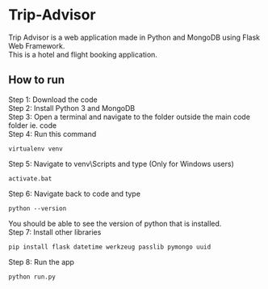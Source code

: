 # Trip-Advisor
Trip Advisor is a web application made in Python and MongoDB using Flask Web Framework.  
This is a hotel and flight booking application.

## How to run
Step 1: Download the code  
Step 2: Install Python 3 and MongoDB  
Step 3: Open a terminal and navigate to the folder outside the main code folder ie. code  
Step 4: Run this command
```
virtualenv venv
```
Step 5: Navigate to venv\Scripts and type (Only for Windows users)
```
activate.bat
```
Step 6: Navigate back to code and type
```
python --version
```
You should be able to see the version of python that is installed.  
Step 7: Install other libraries
```
pip install flask datetime werkzeug passlib pymongo uuid
```
Step 8: Run the app
```
python run.py
```
